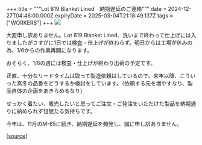 +++
title = """Lot 819 Blanket Lined　納期遅延のご連絡"""
date = 2024-12-27T04:46:00.000Z
expiryDate = 2025-03-04T21:18:49.137Z
tags = ["WORKERS"]
+++
[![](https://blogger.googleusercontent.com/img/b/R29vZ2xl/AVvXsEiKs6kFN4H_06Wm5JXXVXW5fNjU40nskGsOWwrX3pkYIWdFcnkrNUmSzz3CrQ18iWRAP6YhnzJ1zYCaTHtVkRZ5PEewYOAIAcpVoQYqNsIuA0APvRpLdhKI2w_nDbJJpgNFmmAwPNyhnMH1xaMtxQDaQ_CjPfbHWnfrhdkGdYzj7LQevNLip1jKXjcsOZo/w640-h640/1.jpg)](https://blogger.googleusercontent.com/img/b/R29vZ2xl/AVvXsEiKs6kFN4H_06Wm5JXXVXW5fNjU40nskGsOWwrX3pkYIWdFcnkrNUmSzz3CrQ18iWRAP6YhnzJ1zYCaTHtVkRZ5PEewYOAIAcpVoQYqNsIuA0APvRpLdhKI2w_nDbJJpgNFmmAwPNyhnMH1xaMtxQDaQ_CjPfbHWnfrhdkGdYzj7LQevNLip1jKXjcsOZo/s1050/1.jpg)

  

大変申し訳ありません。Lot 819 Blanket Lined、洗いまで終わって仕上げには入りましたがさすがに1日では検査・仕上げが終わらず。明日からは工場が休みの為、1/6からの作業再開になります。

おそらく、1/6の週には検査・仕上げが終わり出荷の予定です。

正直、十分なリードタイムは取って製造依頼はしているので、来年以降、こういった真冬の品番をどうするか検討をしています。（依頼する先を増やすなり、製品自体の企画をあきらめるなり）

せっかく着たい、販売したいと思ってご注文・ご発注をいただけた製品を納期通りに納められず忸怩たる気持ちです。

今年は、11月のM-65に続き、納期遅延を頻発し、誠に申し訳ありません。

[[source]](http://eworkers.blogspot.com/2024/12/lot-819-blanket-lined.html)
